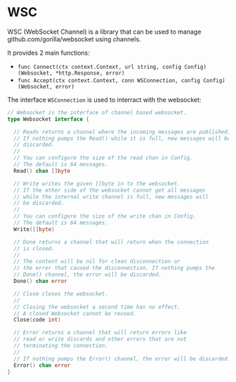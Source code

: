 # WSC

WSC (WebSocket Channel) is a library that can be used to manage github.com/gorilla/websocket using channels.

It provides 2 main functions:

- `func Connect(ctx context.Context, url string, config Config) (Websocket, *http.Response, error)`
- `func Accept(ctx context.Context, conn WSConnection, config Config) (Websocket, error)`

The interface `WSConnection` is used to interract with the websocket:

```go
// Websocket is the interface of channel based websocket.
type Websocket interface {

  // Reads returns a channel where the incoming messages are published.
  // If nothing pumps the Read() while it is full, new messages will be
  // discarded.
  //
  // You can configure the size of the read chan in Config.
  // The default is 64 messages.
  Read() chan []byte

  // Write writes the given []byte in to the websocket.
  // If the other side of the websocket cannot get all messages
  // while the internal write channel is full, new messages will
  // be discarded.
  //
  // You can configure the size of the write chan in Config.
  // The default is 64 messages.
  Write([]byte)

  // Done returns a channel that will return when the connection
  // is closed.
  //
  // The content will be nil for clean disconnection or
  // the error that caused the disconnection. If nothing pumps the
  // Done() channel, the error will be discarded.
  Done() chan error

  // Close closes the websocket.
  //
  // Closing the websocket a second time has no effect.
  // A closed Websocket cannot be reused.
  Close(code int)

  // Error returns a channel that will return errors like
  // read or write discards and other errors that are not
  // terminating the connection.
  //
  // If nothing pumps the Error() channel, the error will be discarded.
  Error() chan error
}
```
